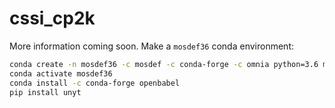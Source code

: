 # cssi_cp2k

More information coming soon.
Make a `mosdef36` conda environment:

```bash
conda create -n mosdef36 -c mosdef -c conda-forge -c omnia python=3.6 mbuild foyer signac signac-flow pandas
conda activate mosdef36
conda install -c conda-forge openbabel  
pip install unyt
```
